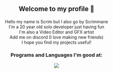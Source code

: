 ## <p align="center"> Welcome to my profile 👋 </p>

<p align="center">
Hello my name is Scrim but I also go by Scrimmane <br>
I'm a 20 year old solo developer just having fun <br>
I'm also a Video Editor and GFX artist <br>
Add me on discord (I love making new friends) <br>
I hope you find my projects useful!
</p>

### <p align="center"> Programs and Languages I'm good at: </p>

<p align="center">
  <a href="https://skillicons.dev">
    <img src="https://skillicons.dev/icons?i=ae,blender,cs,dotnet,unity,ps,html,js,css" />
  </a>
</p>
